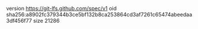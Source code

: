 version https://git-lfs.github.com/spec/v1
oid sha256:a8902fc379344b3ce5bf132b8ca253864cd3af7261c65474abeedaa3df456f77
size 21286
